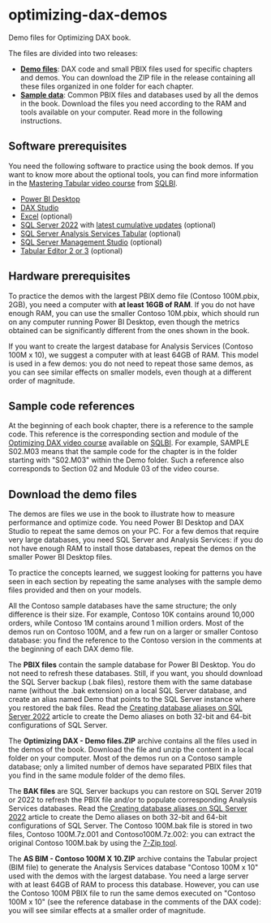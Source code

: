 # optimizing-dax-demos
Demo files for Optimizing DAX book.

The files are divided into two releases:
- [**Demo files**](https://github.com/sql-bi/optimizing-dax-demos/releases/tag/demo-files): DAX code and small PBIX files used for specific chapters and demos. You can download the ZIP file in the release containing all these files organized in one folder for each chapter.
- [**Sample data**](https://github.com/sql-bi/optimizing-dax-demos/releases/tag/sample-data): Common PBIX files and databases used by all the demos in the book. Download the files you need according to the RAM and tools available on your computer. Read more in the following instructions.

## Software prerequisites
You need the following software to practice using the book demos.
If you want to know more about the optional tools, you can find more information in the [Mastering Tabular video course](https://www.sqlbi.com/p/mastering-tabular-video-course/) from [SQLBI](https://www.sqlbi.com).

- [Power BI Desktop](https://powerbi.microsoft.com/downloads/)
- [DAX Studio](https://daxstudio.org)
- [Excel](https://www.microsoft.com/microsoft-365/excel) (optional)
- [SQL Server 2022](https://www.microsoft.com/sql-server/) with [latest cumulative updates](https://www.microsoft.com/en-us/download/details.aspx?id=105013) (optional)
- [SQL Server Analysis Services Tabular](https://learn.microsoft.com/analysis-services/tabular-models/tabular-models-ssas) (optional)
- [SQL Server Management Studio](https://learn.microsoft.com/sql/ssms/download-sql-server-management-studio-ssms) (optional)
- [Tabular Editor 2 or 3](https://www.tabulareditor.com/) (optional)

## Hardware prerequisites
To practice the demos with the largest PBIX demo file (Contoso 100M.pbix, 2GB), you need a computer with **at least 16GB of RAM**. If you do not have enough RAM, you can use the smaller Contoso 10M.pbix, which should run on any computer running Power BI Desktop, even though the metrics obtained can be significantly different from the ones shown in the book.

If you want to create the largest database for Analysis Services (Contoso 100M x 10), we suggest a computer with at least 64GB of RAM. This model is used in a few demos: you do not need to repeat those same demos, as you can see similar effects on smaller models, even though at a different order of magnitude.

## Sample code references
At the beginning of each book chapter, there is a reference to the sample code. This reference is the corresponding section and module of the [Optimizing DAX video course](https://www.sqlbi.com/p/optimizing-dax-video-course/) available on [SQLBI](https://www.sqlbi.com). For example, SAMPLE S02.M03 means that the sample code for the chapter is in the folder starting with "S02.M03" within the Demo folder. Such a reference also corresponds to Section 02 and Module 03 of the video course.

## Download the demo files
The demos are files we use in the book to illustrate how to measure performance and optimize code. You need Power BI Desktop and DAX Studio to repeat the same demos on your PC. For a few demos that require very large databases, you need SQL Server and Analysis Services: if you do not have enough RAM to install those databases, repeat the demos on the smaller Power BI Desktop files.

To practice the concepts learned, we suggest looking for patterns you have seen in each section by repeating the same analyses with the sample demo files provided and then on your models.

All the Contoso sample databases have the same structure; the only difference is their size. For example, Contoso 10K contains around 10,000 orders, while Contoso 1M contains around 1 million orders. Most of the demos run on Contoso 100M, and a few run on a larger or smaller Contoso database: you find the reference to the Contoso version in the comments at the beginning of each DAX demo file.

The **PBIX files** contain the sample database for Power BI Desktop. You do not need to refresh these databases. Still, if you want, you should download the SQL Server backup (.bak files), restore them with the same database name (without the .bak extension) on a local SQL Server database, and create an alias named Demo that points to the SQL Server instance where you restored the bak files. Read the [Creating database aliases on SQL Server 2022](https://www.sqlbi.com/blog/marco/2023/01/08/creating-database-aliases-on-sql-server-2022/) article to create the Demo aliases on both 32-bit and 64-bit configurations of SQL Server.

The **Optimizing DAX - Demo files.ZIP** archive contains all the files used in the demos of the book. Download the file and unzip the content in a local folder on your computer. Most of the demos run on a Contoso sample database; only a limited number of demos have separated PBIX files that you find in the same module folder of the demo files.

The **BAK files** are SQL Server backups you can restore on SQL Server 2019 or 2022 to refresh the PBIX file and/or to populate corresponding Analysis Services databases. Read the [Creating database aliases on SQL Server 2022](https://www.sqlbi.com/blog/marco/2023/01/08/creating-database-aliases-on-sql-server-2022/) article to create the Demo aliases on both 32-bit and 64-bit configurations of SQL Server. The Contoso 100M.bak file is stored in two files, Contoso 100M.7z.001 and Contoso100M.7z.002: you can extract the original Contoso 100M.bak by using the [7-Zip tool](https://www.7-zip.org/).

The **AS BIM - Contoso 100M X 10.ZIP** archive contains the Tabular project (BIM file) to generate the Analysis Services database "Contoso 100M x 10" used with the demos with the largest database. You need a large server with at least 64GB of RAM to process this database. However, you can use the Contoso 100M PBIX file to run the same demos executed on "Contoso 100M x 10" (see the reference database in the comments of the DAX code): you will see similar effects at a smaller order of magnitude.
